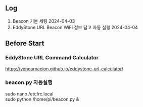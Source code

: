 ## Log
1. Beacon 기본 세팅 2024-04-03
2. EddyStone URL Beacon WiFi 정보 담고 자동 실행 2024-04-04

## Before Start
### EddyStone URL Command Calculator
https://yencarnacion.github.io/eddystone-url-calculator/

### beacon.py 자동실행
sudo nano /etc/rc.local
<br>sudo python /home/pi/beacon.py &
